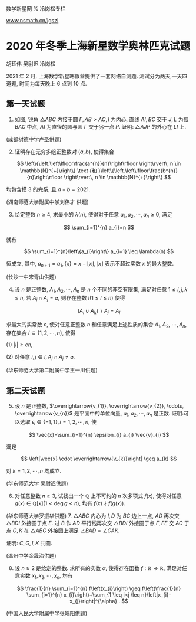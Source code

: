 数学新星网 $\%$ 冷岗松专栏

www.nsmath.cn/lgszl

# 2020 年冬季上海新星数学奥林匹克试题 

胡珏伟 吴尉迟 冷岗松

2021 年 2 月, 上海数学新星寒假营提供了一套网络自测题. 测试分为两天,一天四道题, 时间为每天晚上 6 点到 10 点.

## 第一天试题

1. 如图, 锐角 $\triangle A B C$ 内接于圆 $\Gamma, A B>A C, I$ 为内心, 直线 $A I, B C$ 交于 $J, L$ 为弧 $B A C$ 中点, $A I$ 为直径的圆与圆 $\Gamma$ 交于另一点 $P$. 证明: $\triangle A J P$ 的外心在 $L I$ 上.



(成都树德中学卢圣供题)

2. 证明存在无穷多组正整数对 $(a, b)$, 使得集合

$$
\left\{\left.\left\lfloor\frac{a^{n}}{n}\right\rfloor \right\rvert\, n \in \mathbb{N}^{+}\right\} \text {和 }\left\{\left.\left\lfloor\frac{b^{n}}{n}\right\rfloor \right\rvert\, n \in \mathbb{N}^{+}\right\}
$$

均包含模 3 的完系, 且 $a-b=2021$.

(湖南师范大学附属中学刘伟才 供题)

3. 给定整数 $n \geq 4$, 求最小的 $\lambda(n)$, 使得对于任意 $a_{1}, a_{2}, \cdots, a_{n} \geq 0$, 满足

$$
\sum_{i=1}^{n} a_{i}=n
$$

就有

$$
\sum_{i=1}^{n}\left\{a_{i}\right\} a_{i+1} \leq \lambda(n)
$$

恒成立, 其中, $a_{n+1}=a_{1},\{x\}=x-\lfloor x\rfloor,\lfloor x\rfloor$ 表示不超过实数 $x$ 的最大整数.

(长沙一中宋青山供题)

4. 设 $n$ 是正整数, $A_{1}, A_{2}, \cdots, A_{n}$ 是 $n$ 个不同的非空有限集, 满足对任意 $1 \leq i, j, k \leq n$, 若 $A_{i} \cap A_{j}=\varnothing$, 则存在整数 $l(1 \leq l \leq n)$ 使得

$$
\left(A_{i} \cup A_{k}\right) \backslash A_{j}=A_{l}
$$

求最大的实常数 $c$, 使对任意正整数 $n$ 和任意满足上述性质的集合 $A_{1}, A_{2}$, $\cdots, A_{n}$, 存在集合 $I \subseteq\{1,2, \cdots, n\}$, 使得

(1) $|I| \geq c n$,

(2) 对任意 $i, j \in I, A_{i} \cap A_{j} \neq \varnothing$.

(华东师范大学第二附属中学王一川供题)

## 第二天试题

5. 设 $n$ 是正整数, $\overrightarrow{v_{1}}, \overrightarrow{v_{2}}, \cdots, \overrightarrow{v_{n}}$ 是平面中的单位向量, $a_{1}, a_{2}, \cdots, a_{n}$ 是正数. 证明:可以选取 $\epsilon_{i} \in\{-1,1\}, i=1,2, \cdots, n$, 使

$$
\vec{x}=\sum_{i=1}^{n} \epsilon_{i} a_{i} \vec{v}_{i}
$$

满足

$$
\left|\vec{x} \cdot \overrightarrow{v_{k}}\right| \geq a_{k}
$$

对 $k=1,2, \cdots, n$ 均成立.

(华东师范大学 吴尉迟供题)

6. 对任意整数 $n \geq 3$, 试找出一个 $\mathbb{Q}$ 上不可约的 $n$ 次多项式 $f(x)$, 使得对任意 $g(x) \in \mathbb{Q}[x](1<\operatorname{deg} g<n)$, 均有 $f(x) \nmid f(g(x))$.

(华东师范大学罗振华供题)
7. $\triangle A B C$ 内心为 $I, D$ 为 $B C$ 边上一点, $A D$ 再次交 $\triangle B D I$ 外接圆于点 $E$. 过 $B$ 作 $A D$ 平行线再次交 $\triangle B D I$ 外接圆于点 $F, F E$ 交 $A C$ 于点 $G, K$ 在
$\triangle A B C$ 外接圆上满足 $\angle B A D=\angle C A K$.

证明: $C, G, I, K$ 共圆.



(温州中学金晟治供题)

8. 设 $n \geq 2$ 是给定的整数. 求所有的实数 $\alpha$, 使得存在函数 $f: \mathbb{R} \rightarrow \mathbb{R}$, 满足对任意实数 $x_{1}, x_{2}, \cdots, x_{n}$, 均有

$$
\frac{1}{n} \sum_{i=1}^{n} f\left(x_{i}\right) \geq f\left(\frac{1}{n} \sum_{i=1}^{n} x_{i}\right)+\sum_{1 \leq i<j \leq n}\left|x_{i}-x_{j}\right|^{\alpha} .
$$

(中国人民大学附属中学张端阳供题)

